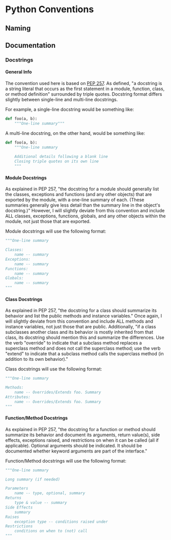 # Python Conventions
## Naming
## Documentation
### Docstrings
#### General Info
The convention used here is based on [PEP 257](https://www.python.org/dev/peps/pep-0257/).
As defined, "a docstring is a string literal that occurs as the first statement in a module, function, class, or method definition" surrounded by triple quotes.
Docstring format differs slightly between single-line and multi-line docstrings.

For example, a single-line docstring would be something like:
```Python
def foo(a, b):
    """One-line summary"""
```

A multi-line docstring, on the other hand, would be something like:
```Python
def foo(a, b):
    """One-line summary
    
    Additional details following a blank line
    Closing triple quotes on its own line
    """
```

#### Module Docstrings
As explained in PEP 257, "the docstring for a module should generally list the classes, exceptions and functions (and any other objects) that are exported by the module, 
with a one-line summary of each. (These summaries generally give less detail than the summary line in the object's docstring.)"
However, I will slightly deviate from this convention and include ALL classes, exceptions, functions, globals, and any other objects within the module, not just
those that are exported.

Module docstrings will use the following format:
```Python
"""One-line summary

Classes:
    name -- summary
Exceptions:
    name -- summary
Functions:
    name -- summary
Globals:
    name -- summary
"""
```

#### Class Docstrings
As explained in PEP 257, "the docstring for a class should summarize its behavior and list the public methods and instance variables." Once again, I will slightly deviate from
this convention and include ALL methods and instance variables, not just those that are public.
Additionally, "if a class subclasses another class and its behavior is mostly inherited from that class, its docstring should mention this and summarize the differences. 
Use the verb "override" to indicate that a subclass method replaces a superclass method and does not call the superclass method; 
use the verb "extend" to indicate that a subclass method calls the superclass method (in addition to its own behavior)."

Class docstrings will use the following format:
```Python
"""One-line summary

Methods:
    name -- Overrides/Extends foo. Summary
Attributes:
    name -- Overrides/Extends foo. Summary
"""
```

#### Function/Method Docstrings
As explained in PEP 257, "the docstring for a function or method should summarize its behavior and document its arguments, return value(s), side effects, exceptions raised, 
and restrictions on when it can be called (all if applicable). Optional arguments should be indicated. 
It should be documented whether keyword arguments are part of the interface."

Function/Method docstrings will use the following format:
```Python
"""One-line summary

Long summary (if needed)

Parameters
    name -- type, optional, summary
Returns
    type & value -- summary
Side Effects
    summary
Raises
    exception type -- conditions raised under
Restrictions
    conditions on when to (not) call
"""
```
